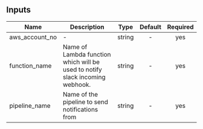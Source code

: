 ## Inputs

| Name | Description | Type | Default | Required |
|------|-------------|:----:|:-----:|:-----:|
| aws_account_no | - | string | - | yes |
| function_name | Name of Lambda function which will be used to notify slack incoming webhook. | string | - | yes |
| pipeline_name | Name of the pipeline to send notifications from | string | - | yes |

